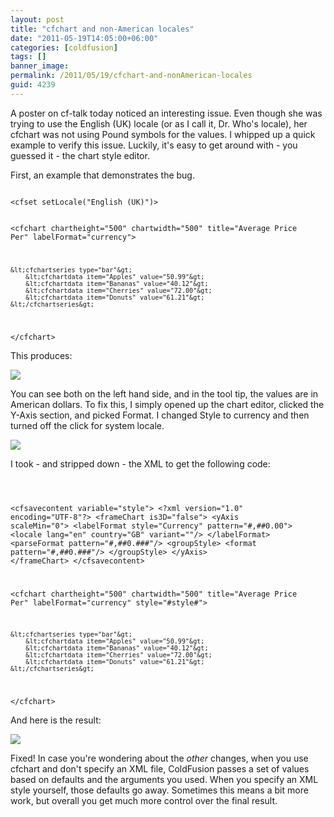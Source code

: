 ```yaml
---
layout: post
title: "cfchart and non-American locales"
date: "2011-05-19T14:05:00+06:00"
categories: [coldfusion]
tags: []
banner_image: 
permalink: /2011/05/19/cfchart-and-nonAmerican-locales
guid: 4239
---
```


A poster on cf-talk today noticed an interesting issue. Even though she was trying to use the English (UK) locale (or as I call it, Dr. Who's locale), her cfchart was not using Pound symbols for the values. I whipped up a quick example to verify this issue. Luckily, it's easy to get around with - you guessed it - the chart style editor.
<!--more-->
<p>

First, an example that demonstrates the bug.

<p>

<code>
&lt;cfset setLocale("English (UK)")&gt; 

&lt;cfchart chartheight="500" chartwidth="500" title="Average Price Per" labelFormat="currency"&gt;

	&lt;cfchartseries type="bar"&gt;
		&lt;cfchartdata item="Apples" value="50.99"&gt;
		&lt;cfchartdata item="Bananas" value="40.12"&gt;
		&lt;cfchartdata item="Cherries" value="72.00"&gt;
		&lt;cfchartdata item="Donuts" value="61.21"&gt;
	&lt;/cfchartseries&gt;
	
&lt;/cfchart&gt;
</code>

<p>

This produces:

<p>

<img src="https://static.raymondcamden.com/images/ScreenClip95.png" />

<p>

You can see both on the left hand side, and in the tool tip, the values are in American dollars. To fix this, I simply opened up the chart editor, clicked the Y-Axis section, and picked Format. I changed Style to currency and then turned off the click for system locale. 

<p>

<img src="https://static.raymondcamden.com/images/cfjedi/ScreenClip96.png" />

<p>

I took - and stripped down - the XML to get the following code:

<p>

<code>

&lt;cfsavecontent variable="style"&gt;
&lt;?xml version="1.0" encoding="UTF-8"?&gt;
&lt;frameChart is3D="false"&gt;
          &lt;yAxis scaleMin="0"&gt;
               &lt;labelFormat style="Currency" pattern="#,##0.00"&gt;
                    &lt;locale lang="en" country="GB" variant=""/&gt;
               &lt;/labelFormat&gt;
               &lt;parseFormat pattern="#,##0.###"/&gt;
               &lt;groupStyle&gt;
                    &lt;format pattern="#,##0.###"/&gt;
               &lt;/groupStyle&gt;
          &lt;/yAxis&gt;
&lt;/frameChart&gt;
&lt;/cfsavecontent&gt;

&lt;cfchart chartheight="500" chartwidth="500" title="Average Price Per" labelFormat="currency" style="#style#"&gt;

	&lt;cfchartseries type="bar"&gt;
		&lt;cfchartdata item="Apples" value="50.99"&gt;
		&lt;cfchartdata item="Bananas" value="40.12"&gt;
		&lt;cfchartdata item="Cherries" value="72.00"&gt;
		&lt;cfchartdata item="Donuts" value="61.21"&gt;
	&lt;/cfchartseries&gt;
	
&lt;/cfchart&gt;
</code>

<p>

And here is the result:

<p>

<img src="https://static.raymondcamden.com/images/cfjedi/ScreenClip97.png" />

<p>

Fixed! In case you're wondering about the <i>other</i> changes, when you use cfchart and don't specify an XML file, ColdFusion passes a set of values based on defaults and the arguments you used. When you specify an XML style yourself, those defaults go away. Sometimes this means a bit more work, but overall you get much more control over the final result.